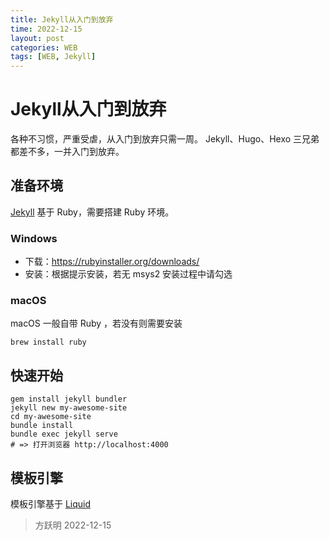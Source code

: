```yaml
---
title: Jekyll从入门到放弃
time: 2022-12-15
layout: post
categories: WEB
tags: [WEB, Jekyll]
---
```


# Jekyll从入门到放弃

各种不习惯，严重受虐，从入门到放弃只需一周。
Jekyll、Hugo、Hexo 三兄弟都差不多，一并入门到放弃。

## 准备环境

[Jekyll] 基于 Ruby，需要搭建 Ruby 环境。

### Windows

- 下载：https://rubyinstaller.org/downloads/
- 安装：根据提示安装，若无 msys2 安装过程中请勾选

### macOS

macOS 一般自带 Ruby ，若没有则需要安装

```shell
brew install ruby
```

## 快速开始

```shell
gem install jekyll bundler
jekyll new my-awesome-site
cd my-awesome-site
bundle install
bundle exec jekyll serve
# => 打开浏览器 http://localhost:4000
```

## 模板引擎

模板引擎基于 [Liquid]

> 方跃明
> 2022-12-15

[Jekyll]: http://jekyllcn.com/
[Liquid]: https://github.com/Shopify/liquid
